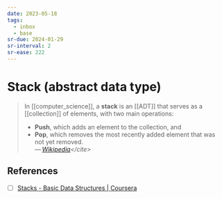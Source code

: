 ```yaml
---
date: 2023-05-18
tags:
  - inbox
  - base
sr-due: 2024-01-29
sr-interval: 2
sr-ease: 222
---
```

# Stack (abstract data type)

> In [[computer_science]], a **stack** is an [[ADT]] that serves as a
> [[collection]] of elements, with two main operations:
>
> - **Push**, which adds an element to the collection, and
> - **Pop**, which removes the most recently added element that was not yet
>   removed.\
> — <cite>[Wikipedia](https://en.wikipedia.org/wiki/Stack_\(abstract_data_type\))</cite>

## References

- [ ] [Stacks - Basic Data Structures | Coursera](https://www.coursera.org/lecture/data-structures/stacks-UdKzQ)
